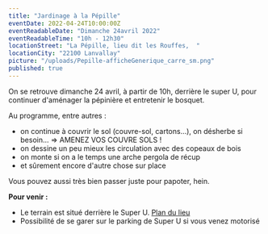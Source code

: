 ```yaml
---
title: "Jardinage à la Pépille"
eventDate: 2022-04-24T10:00:00Z
eventReadableDate: "Dimanche 24avril 2022"
eventReadableTime: "10h - 12h30"
locationStreet: "La Pépille, lieu dit les Rouffes,  "
locationCity: "22100 Lanvallay"
picture: "/uploads/Pepille-afficheGenerique_carre_sm.png"
published: true
---
```


On se retrouve dimanche 24 avril, à partir de 10h, derrière le super U, pour continuer d'aménager la pépinière et entretenir le bosquet.

Au programme, entre autres :
- on continue à couvrir le sol (couvre-sol, cartons...), on désherbe si besoin... => AMENEZ VOS COUVRE SOLS !
- on dessine un peu mieux les circulation avec des copeaux de bois
- on monte si on a le temps une arche pergola de récup
- et sûrement encore d'autre chose sur place

Vous pouvez aussi très bien passer juste pour papoter, hein.

**Pour venir :**
- Le terrain est situé derrière le Super U. [Plan du lieu](https://www.openstreetmap.org/#map=17/48.44885/-2.01522&layers=N)
- Possibilité de se garer sur le parking de Super U si vous venez motorisé
<!--more-->

